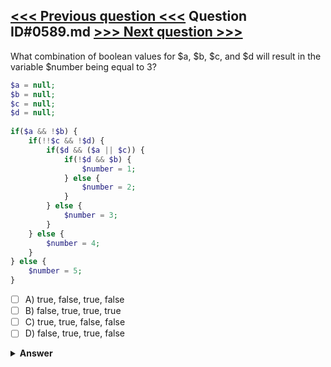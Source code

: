 [<<< Previous question <<<](0588.md)   Question ID#0589.md   [>>> Next question >>>](0590.md)
---

What combination of boolean values for $a, $b, $c, and $d will result in the variable $number being equal to 3?

```php
$a = null;
$b = null;
$c = null;
$d = null;
    
if($a && !$b) {
    if(!!$c && !$d) {
        if($d && ($a || $c)) {
            if(!$d && $b) {
                $number = 1;
            } else {
                $number = 2;
            }
        } else {
            $number = 3;
        }
    } else {
        $number = 4;
    }
} else {
    $number = 5;
}
```

- [ ] A) true, false, true, false
- [ ] B) false, true, true, true
- [ ] C) true, true, false, false
- [ ] D) false, true, true, false

<details><summary><b>Answer</b></summary>
<p>
  Answer: <strong>A</strong>
</p>
</details>
